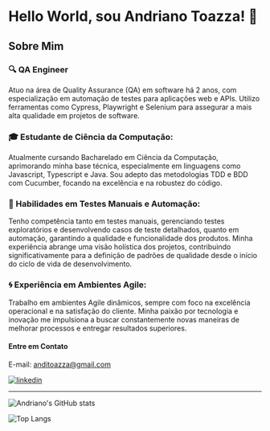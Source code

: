 # Hello World, sou Andriano Toazza! 👋

## Sobre Mim

### 🔍 QA Engineer
Atuo na área de Quality Assurance (QA) em software há 2 anos, com especialização em automação de testes para aplicações web e APIs. Utilizo ferramentas como Cypress, Playwright e Selenium para assegurar a mais alta qualidade em projetos de software.

### 🎓 Estudante de Ciência da Computação: 
Atualmente cursando Bacharelado em Ciência da Computação, aprimorando minha base técnica, especialmente em linguagens como Javascript, Typescript e Java. Sou adepto das metodologias TDD e BDD com Cucumber, focando na excelência e na robustez do código.

### 💼 Habilidades em Testes Manuais e Automação: 
Tenho competência tanto em testes manuais, gerenciando testes exploratórios e desenvolvendo casos de teste detalhados, quanto em automação, garantindo a qualidade e funcionalidade dos produtos. Minha experiência abrange uma visão holística dos projetos, contribuindo significativamente para a definição de padrões de qualidade desde o início do ciclo de vida de desenvolvimento.

### 🌀 Experiência em Ambientes Agile: 
Trabalho em ambientes Agile dinâmicos, sempre com foco na excelência operacional e na satisfação do cliente. Minha paixão por tecnologia e inovação me impulsiona a buscar constantemente novas maneiras de melhorar processos e entregar resultados superiores.

#### Entre em Contato

E-mail: anditoazza@gmail.com

[![linkedin](https://img.shields.io/badge/linkedin-0A66C2?style=for-the-badge&logo=linkedin&logoColor=white)](https://www.linkedin.com/in/andriano-toazza)

---


![Andriano's GitHub stats](https://github-readme-stats.vercel.app/api?username=toazzaandi&show_icons=true&theme=radical) 

![Top Langs](https://github-readme-stats.vercel.app/api/top-langs/?username=toazzaandi&layout=compact&theme=radical)



